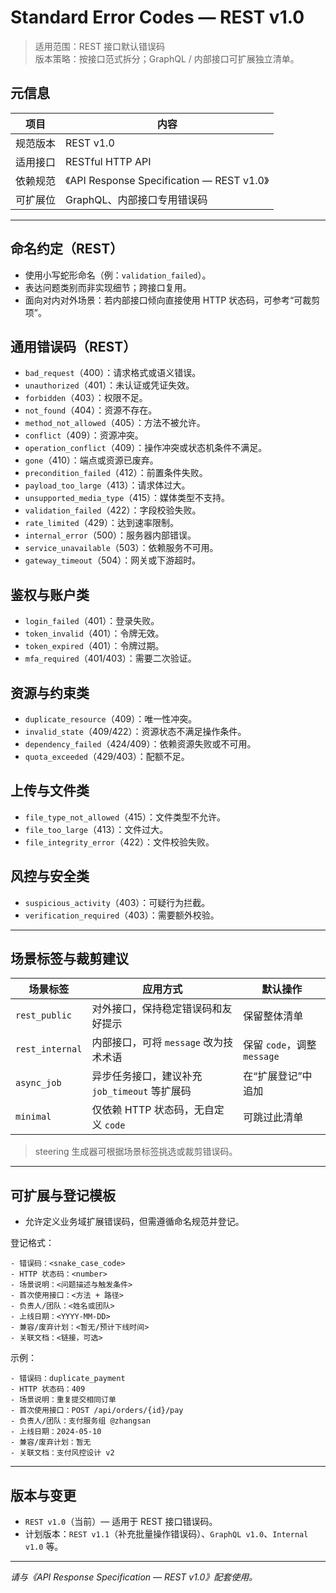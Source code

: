 # Standard Error Codes — REST v1.0
> 适用范围：REST 接口默认错误码  
> 版本策略：按接口范式拆分；GraphQL / 内部接口可扩展独立清单。

## 元信息
| 项目 | 内容 |
| ---- | ---- |
| 规范版本 | REST v1.0 |
| 适用接口 | RESTful HTTP API |
| 依赖规范 | 《API Response Specification — REST v1.0》 |
| 可扩展位 | GraphQL、内部接口专用错误码 |

---

## 命名约定（REST）
- 使用小写蛇形命名（例：`validation_failed`）。
- 表达问题类别而非实现细节；跨接口复用。
- 面向对内对外场景：若内部接口倾向直接使用 HTTP 状态码，可参考“可裁剪项”。

## 通用错误码（REST）
- `bad_request`（400）：请求格式或语义错误。
- `unauthorized`（401）：未认证或凭证失效。
- `forbidden`（403）：权限不足。
- `not_found`（404）：资源不存在。
- `method_not_allowed`（405）：方法不被允许。
- `conflict`（409）：资源冲突。
- `operation_conflict`（409）：操作冲突或状态机条件不满足。
- `gone`（410）：端点或资源已废弃。
- `precondition_failed`（412）：前置条件失败。
- `payload_too_large`（413）：请求体过大。
- `unsupported_media_type`（415）：媒体类型不支持。
- `validation_failed`（422）：字段校验失败。
- `rate_limited`（429）：达到速率限制。
- `internal_error`（500）：服务器内部错误。
- `service_unavailable`（503）：依赖服务不可用。
- `gateway_timeout`（504）：网关或下游超时。

## 鉴权与账户类
- `login_failed`（401）：登录失败。
- `token_invalid`（401）：令牌无效。
- `token_expired`（401）：令牌过期。
- `mfa_required`（401/403）：需要二次验证。

## 资源与约束类
- `duplicate_resource`（409）：唯一性冲突。
- `invalid_state`（409/422）：资源状态不满足操作条件。
- `dependency_failed`（424/409）：依赖资源失败或不可用。
- `quota_exceeded`（429/403）：配额不足。

## 上传与文件类
- `file_type_not_allowed`（415）：文件类型不允许。
- `file_too_large`（413）：文件过大。
- `file_integrity_error`（422）：文件校验失败。

## 风控与安全类
- `suspicious_activity`（403）：可疑行为拦截。
- `verification_required`（403）：需要额外校验。

---

## 场景标签与裁剪建议
| 场景标签 | 应用方式 | 默认操作 |
| -------- | -------- | -------- |
| `rest_public` | 对外接口，保持稳定错误码和友好提示 | 保留整体清单 |
| `rest_internal` | 内部接口，可将 `message` 改为技术术语 | 保留 `code`，调整 `message` |
| `async_job` | 异步任务接口，建议补充 `job_timeout` 等扩展码 | 在“扩展登记”中追加 |
| `minimal` | 仅依赖 HTTP 状态码，无自定义 `code` | 可跳过此清单 |

> steering 生成器可根据场景标签挑选或裁剪错误码。

---

## 可扩展与登记模板
- 允许定义业务域扩展错误码，但需遵循命名规范并登记。

登记格式：
```
- 错误码：<snake_case_code>
- HTTP 状态码：<number>
- 场景说明：<问题描述与触发条件>
- 首次使用接口：<方法 + 路径>
- 负责人/团队：<姓名或团队>
- 上线日期：<YYYY-MM-DD>
- 兼容/废弃计划：<暂无/预计下线时间>
- 关联文档：<链接，可选>
```

示例：
```
- 错误码：duplicate_payment
- HTTP 状态码：409
- 场景说明：重复提交相同订单
- 首次使用接口：POST /api/orders/{id}/pay
- 负责人/团队：支付服务组 @zhangsan
- 上线日期：2024-05-10
- 兼容/废弃计划：暂无
- 关联文档：支付风控设计 v2
```

---

## 版本与变更
- `REST v1.0`（当前）— 适用于 REST 接口错误码。
- 计划版本：`REST v1.1`（补充批量操作错误码）、`GraphQL v1.0`、`Internal v1.0` 等。

---

*请与《API Response Specification — REST v1.0》配套使用。*
